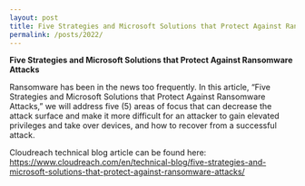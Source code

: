 ```yaml
---
layout: post
title: Five Strategies and Microsoft Solutions that Protect Against Ransomware Attacks
permalink: /posts/2022/
---
```


**Five Strategies and Microsoft Solutions that Protect Against Ransomware Attacks**

Ransomware has been in the news too frequently. In this article, “Five Strategies and Microsoft Solutions that Protect Against Ransomware Attacks,” we will address five (5) areas of focus that can decrease the attack surface and make it more difficult for an attacker to gain elevated privileges and take over devices, and how to recover from a successful attack. 

Cloudreach technical blog article can be found here: <a rel="noreferrer noopener" aria-label="https://www.cloudreach.com/en/technical-blog/five-strategies-and-microsoft-solutions-that-protect-against-ransomware-attacks/ (opens in a new tab)" href="https://www.cloudreach.com/en/technical-blog/five-strategies-and-microsoft-solutions-that-protect-against-ransomware-attacks/" target="_blank">https://www.cloudreach.com/en/technical-blog/five-strategies-and-microsoft-solutions-that-protect-against-ransomware-attacks/</a> 



